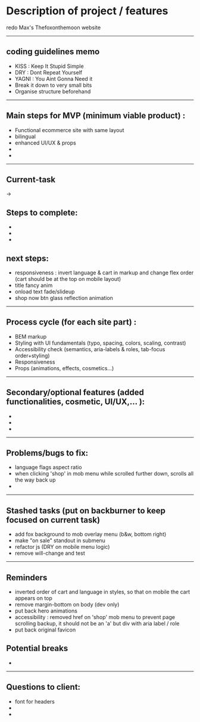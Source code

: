 # Description of project / features

redo Max's Thefoxonthemoon website      

***
  
## coding guidelines memo 

* KISS : Keep It Stupid Simple
* DRY : Dont Repeat Yourself
* YAGNI : You Aint Gonna Need it
* Break it down to very small bits
* Organise structure beforehand

***

## Main steps for MVP (minimum viable product) :
* Functional ecommerce site with same layout
* bilingual
* enhanced UI/UX & props
* 
* 

***

## Current-task 
-> 

## Steps to complete:
* 
* 
* 

## next steps:
* responsiveness : invert language & cart in markup and change flex order (cart should be at the top on mobile layout)
* title fancy anim
* onload text fade/slideup
* shop now btn glass reflection animation

***

## Process cycle (for each site part) :
* BEM markup
* Styling with UI fundamentals (typo, spacing, colors, scaling, contrast)
* Accessibility check (semantics, aria-labels & roles, tab-focus order+styling)
* Responsiveness
* Props (animations, effects, cosmetics...)

*** 

## Secondary/optional features (added functionalities, cosmetic, UI/UX,... ):
* 
* 
* 

***

## Problems/bugs to fix:
* language flags aspect ratio
* when clicking 'shop' in mob menu while scrolled further down, scrolls all the way back up 
* 


***

## Stashed tasks (put on backburner to keep focused on current task)
* add fox background to mob overlay menu (b&w, bottom right)
* make "on sale" standout in submenu
* refactor js (DRY on mobile menu logic)
* remove will-change and test


***
## Reminders
* inverted order of cart and language in styles, so that on mobile the cart appears on top
* remove margin-bottom on body (dev only)
* put back hero animations
* accessibility : removed href on 'shop' mob menu to prevent page scrolling backup, it should not be an 'a' but div with aria label / role
* put back original favicon

## Potential breaks
*

***
## Questions to client:
* font for headers
* 
* 


